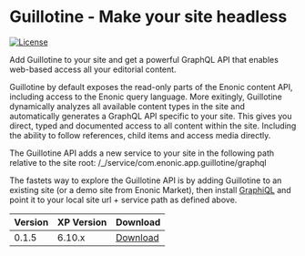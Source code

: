 Guillotine - Make your site headless
====================================

[![License](https://img.shields.io/github/license/enonic/lib-sql.svg)](http://www.apache.org/licenses/LICENSE-2.0.html)

Add Guillotine to your site and get a powerful GraphQL API that enables web-based access all your editorial content. 

Guillotine by default exposes the read-only parts of the Enonic content API, including access to the Enonic query language. More exitingly, Guillotine dynamically analyzes all available content types in the site and automatically generates a GraphQL API specific to your site. This gives you direct, typed and documented access to all content within the site. Including the ability to follow references, child items and access media directly.

The Guillotine API adds a new service to your site in the following path relative to the site root: /_/service/com.enonic.app.guillotine/graphql 

The fastets way to explore the Guillotine API is by adding Guillotine to an existing site (or a demo site from Enonic Market), then install [GraphiQL](https://market.enonic.com/vendors/enonic/graphiql) and point it to your local site url + service path as defined above. 


| Version | XP Version  | Download |
|---------|-------------| -------- |
| 0.1.5   | 6.10.x      | [Download](http://repo.enonic.com/public/com/enonic/app/guillotine/0.1.5/graphiql-0.1.5.jar) |
